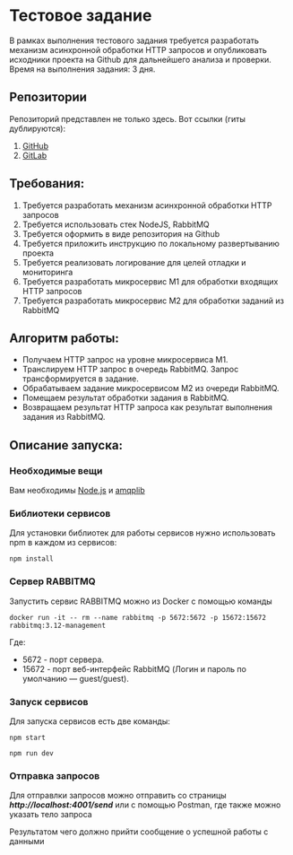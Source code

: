 # Тестовое задание

В рамках выполнения тестового задания требуется разработать механизм асинхронной обработки
HTTP запросов и опубликовать исходники проекта на Github для дальнейшего анализа и проверки.
Время на выполнения задания: 3 дня.

## Репозитории

Репозиторий представлен не только здесь. Вот ссылки (гиты дублируются):
1.	[GitHub](https://github.com/godbastardneil/test-ex "Ссылка на репозиторий GitHub")
2.	[GitLab](https://gitlab.com/godbastardneil/test-ex "Ссылка на репозиторий GitLab")

## Требования:
1. Требуется разработать механизм асинхронной обработки HTTP запросов
2. Требуется использовать стек NodeJS, RabbitMQ
3. Требуется оформить в виде репозитория на Github
4. Требуется приложить инструкцию по локальному развертыванию проекта
5. Требуется реализовать логирование для целей отладки и мониторинга
6. Требуется разработать микросервис М1 для обработки входящих HTTP запросов
7. Требуется разработать микросервис М2 для обработки заданий из RabbitMQ

## Алгоритм работы:
* Получаем HTTP запрос на уровне микросервиса М1.
* Транслируем HTTP запрос в очередь RabbitMQ. Запрос трансформируется в задание.
* Обрабатываем задание микросервисом М2 из очереди RabbitMQ.
* Помещаем результат обработки задания в RabbitMQ.
* Возвращаем результат HTTP запроса как результат выполнения задания из RabbitMQ.


## Описание запуска:

### Необходимые вещи

Вам необходимы [Node.js](https://nodejs.org/en/download/) и [amqplib](https://github.com/amqp-node/amqplib)

### Библиотеки сервисов

Для установки библиотек для работы сервисов нужно использовать npm в каждом из сервисов:

``` shell
npm install
```

### Сервер RABBITMQ

Запустить сервис RABBITMQ можно из Docker с помощью команды

``` shell
docker run -it -- rm --name rabbitmq -p 5672:5672 -p 15672:15672 rabbitmq:3.12-management
```
Где:
* 5672 - порт сервера.
* 15672 - порт веб-интерфейс RabbitMQ (Логин и пароль по умолчанию — guest/guest).

### Запуск сервисов

Для запуска сервисов есть две команды:
``` shell
npm start
```
``` shell
npm run dev
```

### Отправка запросов

Для отправлки запросов можно отправить со страницы ***http://localhost:4001/send*** или с помощью Postman, где также можно указать тело запроса

Результатом чего должно прийти сообщение о успешной работы с данными
